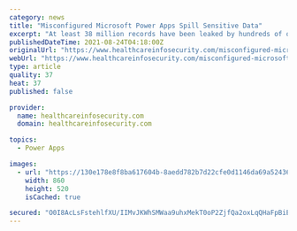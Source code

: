 ```yaml
---
category: news
title: "Misconfigured Microsoft Power Apps Spill Sensitive Data"
excerpt: "At least 38 million records have been leaked by hundreds of online portals that were unwittingly misconfigured by organizations using Power Apps, a Microsoft"
publishedDateTime: 2021-08-24T04:18:00Z
originalUrl: "https://www.healthcareinfosecurity.com/misconfigured-microsoft-power-apps-spill-sensitive-data-a-17353"
webUrl: "https://www.healthcareinfosecurity.com/misconfigured-microsoft-power-apps-spill-sensitive-data-a-17353"
type: article
quality: 37
heat: 37
published: false

provider:
  name: healthcareinfosecurity.com
  domain: healthcareinfosecurity.com

topics:
  - Power Apps

images:
  - url: "https://130e178e8f8ba617604b-8aedd782b7d22cfe0d1146da69a52436.ssl.cf1.rackcdn.com/misconfigured-microsoft-power-apps-spill-sensitive-data-showcase_image-2-a-17353.jpg"
    width: 860
    height: 520
    isCached: true

secured: "O0I8AcLsFstehlfXU/IIMvJKWhSMWaa9uhxMekT0oP2ZjfQa2oxLqQHaFpBiEczzLaezcwX2mX/QeP+5QXIk+HcV6RxVqu2nMCG6F4MYXfX1pD4xvkmJZ37UyT00ngvUHtDKaf0xqdr4hwZ+7/Qfd8cd/3hWnTkMTiFn1e9qz2vdeSsMW9oWvxaqFZ9C6UcI+RpAVFNwzjdtUw6VLQzPUwSTKgVfdwm1lpDNPtA6TM8U3gUYSI13RJH7WYb23WhCpGI4hEQMc9OZR7+K8m/ZRg+tdMBpqLOBsBB4pXOy4bWBeaF3HnzlzjtEQBWY0fPf2IXahQijqsUjv/Tqm7O97fLGVVW0vafkWdiP1Ogwhdw=;1PNC3I533z7PTh5b6NNFuQ=="
---
```


